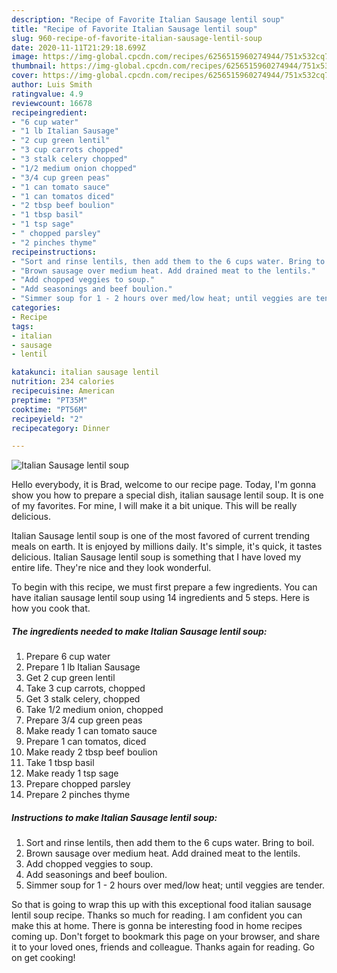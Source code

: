 ```yaml
---
description: "Recipe of Favorite Italian Sausage lentil soup"
title: "Recipe of Favorite Italian Sausage lentil soup"
slug: 960-recipe-of-favorite-italian-sausage-lentil-soup
date: 2020-11-11T21:29:18.699Z
image: https://img-global.cpcdn.com/recipes/6256515960274944/751x532cq70/italian-sausage-lentil-soup-recipe-main-photo.jpg
thumbnail: https://img-global.cpcdn.com/recipes/6256515960274944/751x532cq70/italian-sausage-lentil-soup-recipe-main-photo.jpg
cover: https://img-global.cpcdn.com/recipes/6256515960274944/751x532cq70/italian-sausage-lentil-soup-recipe-main-photo.jpg
author: Luis Smith
ratingvalue: 4.9
reviewcount: 16678
recipeingredient:
- "6 cup water"
- "1 lb Italian Sausage"
- "2 cup green lentil"
- "3 cup carrots chopped"
- "3 stalk celery chopped"
- "1/2 medium onion chopped"
- "3/4 cup green peas"
- "1 can tomato sauce"
- "1 can tomatos diced"
- "2 tbsp beef boulion"
- "1 tbsp basil"
- "1 tsp sage"
- " chopped parsley"
- "2 pinches thyme"
recipeinstructions:
- "Sort and rinse lentils, then add them to the 6 cups water. Bring to boil."
- "Brown sausage over medium heat. Add drained meat to the lentils."
- "Add chopped veggies to soup."
- "Add seasonings and beef boulion."
- "Simmer soup for 1 - 2 hours over med/low heat; until veggies are tender."
categories:
- Recipe
tags:
- italian
- sausage
- lentil

katakunci: italian sausage lentil 
nutrition: 234 calories
recipecuisine: American
preptime: "PT35M"
cooktime: "PT56M"
recipeyield: "2"
recipecategory: Dinner

---
```



![Italian Sausage lentil soup](https://img-global.cpcdn.com/recipes/6256515960274944/751x532cq70/italian-sausage-lentil-soup-recipe-main-photo.jpg)

Hello everybody, it is Brad, welcome to our recipe page. Today, I'm gonna show you how to prepare a special dish, italian sausage lentil soup. It is one of my favorites. For mine, I will make it a bit unique. This will be really delicious.



Italian Sausage lentil soup is one of the most favored of current trending meals on earth. It is enjoyed by millions daily. It's simple, it's quick, it tastes delicious. Italian Sausage lentil soup is something that I have loved my entire life. They're nice and they look wonderful.


To begin with this recipe, we must first prepare a few ingredients. You can have italian sausage lentil soup using 14 ingredients and 5 steps. Here is how you cook that.

<!--inarticleads1-->

##### The ingredients needed to make Italian Sausage lentil soup:

1. Prepare 6 cup water
1. Prepare 1 lb Italian Sausage
1. Get 2 cup green lentil
1. Take 3 cup carrots, chopped
1. Get 3 stalk celery, chopped
1. Take 1/2 medium onion, chopped
1. Prepare 3/4 cup green peas
1. Make ready 1 can tomato sauce
1. Prepare 1 can tomatos, diced
1. Make ready 2 tbsp beef boulion
1. Take 1 tbsp basil
1. Make ready 1 tsp sage
1. Prepare  chopped parsley
1. Prepare 2 pinches thyme




<!--inarticleads2-->

##### Instructions to make Italian Sausage lentil soup:

1. Sort and rinse lentils, then add them to the 6 cups water. Bring to boil.
1. Brown sausage over medium heat. Add drained meat to the lentils.
1. Add chopped veggies to soup.
1. Add seasonings and beef boulion.
1. Simmer soup for 1 - 2 hours over med/low heat; until veggies are tender.




So that is going to wrap this up with this exceptional food italian sausage lentil soup recipe. Thanks so much for reading. I am confident you can make this at home. There is gonna be interesting food in home recipes coming up. Don't forget to bookmark this page on your browser, and share it to your loved ones, friends and colleague. Thanks again for reading. Go on get cooking!
